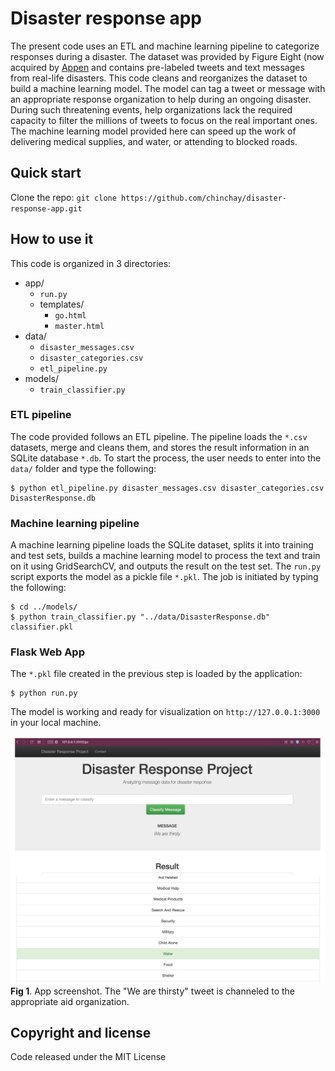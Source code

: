 # Disaster response app

The present code uses an ETL and machine learning pipeline to categorize responses during a disaster. The dataset was provided by Figure Eight (now acquired by [Appen](https://appen.com) and contains pre-labeled tweets and text messages from real-life disasters. This code cleans and reorganizes the dataset to build a machine learning model. The model can tag a tweet or message with an appropriate response organization to help during an ongoing disaster. During such threatening events, help organizations lack the required capacity to filter the millions of tweets to focus on the real important ones. The machine learning model provided here can speed up the work of delivering medical supplies, and water, or attending to blocked roads.

## Quick start
Clone the repo: `git clone https://github.com/chinchay/disaster-response-app.git`

## How to use it

This code is organized in 3 directories:
* app/
    * `run.py`
    * templates/
        * `go.html`
        * `master.html`
* data/
    * `disaster_messages.csv`
    * `disaster_categories.csv`
    * `etl_pipeline.py`
* models/
    * `train_classifier.py`


### ETL pipeline

The code provided follows an ETL pipeline. The pipeline loads the `*.csv` datasets, merge and cleans them, and stores the result information in an SQLite database `*.db`. To start the process, the user needs to enter into the `data/` folder and type the following:

```ShellSession
$ python etl_pipeline.py disaster_messages.csv disaster_categories.csv DisasterResponse.db
```

### Machine learning pipeline

A machine learning pipeline loads the SQLite dataset, splits it into training and test sets, builds a machine learning model to process the text and train on it using GridSearchCV, and outputs the result on the test set. The `run.py` script exports the model as a pickle file `*.pkl`. The job is initiated by typing the following:

```ShellSession
$ cd ../models/
$ python train_classifier.py "../data/DisasterResponse.db" classifier.pkl
```

### Flask Web App

The `*.pkl` file created in the previous step is loaded by the application:

```ShellSession
$ python run.py
```

The model is working and ready for visualization on `http://127.0.0.1:3000` in your local machine.


![](imgs/app.png)
**Fig 1**. App screenshot. The "We are thirsty" tweet is channeled to the appropriate aid organization.

## Copyright and license
Code released under the MIT License